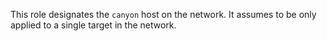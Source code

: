 This role designates the `canyon` host on the network. It assumes to be only applied to a single target in the network.
